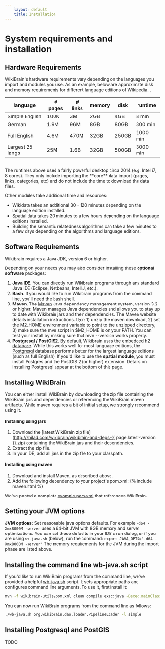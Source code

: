 ```yaml
---
    layout: default
    title: Installation
---
```


# System requirements and installation 

## Hardware Requirements

WikiBrain's hardware requirements vary depending on the languages you import and modules you use.
As an example, below are approximate disk and memory requirements for different language editions of Wikipedia.
. 

| language         | # pages | # links | memory | disk  | runtime  |
|------------------|---------|---------|--------|-------|----------|
| Simple English   | 100K    | 3M      | 2GB    | 4GB   | 8 min    |
| German           | 1.9M    | 96M     | 8GB    | 80GB  | 300 min  |
| Full English     | 4.6M    | 470M    | 32GB   | 250GB | 1000 min |
| Largest 25 langs | 25M     | 1.6B    | 32GB   | 500GB | 3000 min |

<br/>
The runtimes above used a fairly powerful desktop circa 2014 (e.g. Intel i7, 8 cores).
They only include importing the **core** data import (pages, links, categories, etc) and do not include the time to download the data files.  

Other modules take additional time and resources:

 * Wikidata takes an additional 30 - 120 minutes depending on the language edition installed.
 * Spatial data takes 20 minutes to a few hours depending on the language editions installed.
 * Building the semantic relatedness algorithms can take a few minutes to a few days depending on the algorithms and language editions. 

## Software Requirements

Wikibrain requires a Java JDK, version 6 or higher. 

Depending on your needs you may also consider installing these **optional software** packages:

1. **Java IDE**. You can directly run Wikibrain programs through any standard Java IDE (Eclipse, Netbeans, IntelliJ, etc.).
3. **Bash**. If you would like to run Wikibrain programs from the command line, you'll need the bash shell.
2. **Maven**. The [Maven](http://maven.apache.org/) Java dependency management system, version 3.2 or higher. 
Maven manages Java dependencies and allows you to stay up to date with Wikibrain jars and their dependencies.
The Maven website details installation instructions.
tl;dr: 1) unzip the maven download, 2) set the M2_HOME environment variable to point to the unzipped directory, 3) make sure the mvn script in $M2_HOME is on your PATH. You can test your install by making sure that mvn --version works properly.
4. **Postgresql / PostGIS2**. By default, Wikibrain uses the embedded [h2 database](http://www.h2database.com/). 
While this works well for most language editions, the [Postgresql](http://www.postgresql.org/) database performs better for the largest language editions (such as full English).
If you'd like to use the **spatial module**, you must install Postgres and the PostGIS 2 (or higher) extension. Details on installing Postgresql appear at the bottom of this page.    


## Installing WikiBrain

You can either install WikiBrain by downloading the zip file containing the WikiBrain jars and dependencies or referencing the WikiBrain maven artifacts.
 While maven requires a bit of initial setup, we strongly recommend using it.
  
#### Installing using jars
 
1. Download the [latest WikiBrain zip file](http://shilad.com/wikibrain/wikibrain-and-deps-{{ page.latest-version }}.zip) containing the WikiBrain jars and their dependencies.
2. Extract the zip file.
3. In your IDE, add all jars in the zip file to your classpath.
  
#### Installing using maven

1. Download and install Maven, as described above.
2. Add the following dependency to your project's pom.xml:
{% include maven.html %}

We've posted a complete [example pom.xml](https://gist.github.com/shilad/958ec6f2cab01b34efe9) that references WikiBrain.

## Setting your JVM options

**JVM options:** Set reasonable java options defaults. For example `-d64 -Xmx8000M -server` uses a 64-bit JVM with 8GB memory and server optimizations. 
You can set these defaults in your IDE's run dialog, or if you are using `wb-java.sh` (below), run the command: `export JAVA_OPTS="-d64 -Xmx8000M -server"`
The memory requirements for the JVM during the import phase are listed above.

## Installing the command line wb-java.sh script

If you'd like to run WikiBrain programs from the command line, we've provided a helpful [wb-java.sh](https://github.com/shilad/wikibrain/blob/master/wikibrain-utils/src/main/resources/wb-java.sh) script.
It sets appropriate paths and configures command line arguments.
To use it, first install it:

```bash
mvn -f wikibrain-utils/pom.xml clean compile exec:java -Dexec.mainClass=org.wikibrain.utils.ResourceInstaller
```

You can now run WikiBrain programs from the command line as follows:

```bash
./wb-java.sh org.wikibrain.dao.loader.PipelineLoader -l simple
```

## Installing Postgresql and PostGIS
 
 TODO
